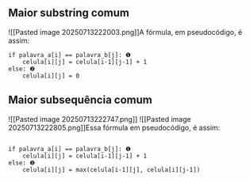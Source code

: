 
## Maior substring comum

![[Pasted image 20250713222003.png]]A fórmula, em pseudocódigo, é assim:
```
if palavra_a[i] == palavra_b[j]: ❶
	celula[i][j] = celula[i-1][j-1] + 1
else: ❷
	celula[i][j] = 0
```

## Maior subsequência comum

![[Pasted image 20250713222747.png]]
![[Pasted image 20250713222805.png]]Essa fórmula em pseudocódigo, é assim: 
```

if palavra_a[i] == palavra_b[j]: ❶
	celula[i][j] = celula[i-1][j-1] + 1
else: ❷
	celula[i][j] = max(celula[i-1][j], celula[i][j-1])
```